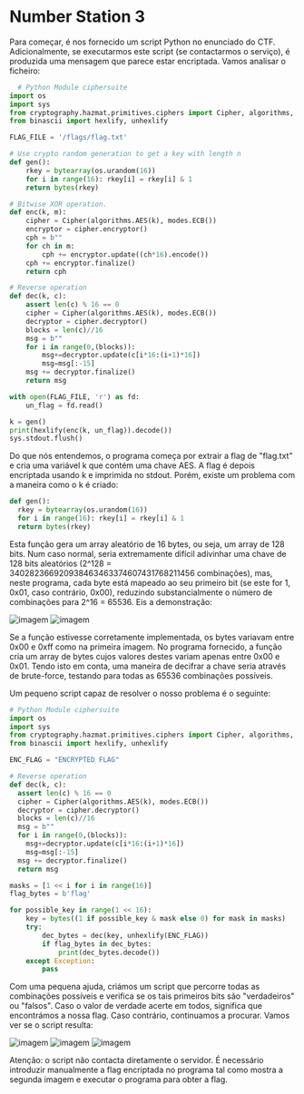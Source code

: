 # Number Station 3

  Para começar, é nos fornecido um script Python no enunciado do CTF. Adicionalmente, se executarmos este script (se contactarmos o serviço), é produzida uma mensagem que parece estar encriptada. Vamos analisar o ficheiro:
  
```python
  # Python Module ciphersuite
import os
import sys
from cryptography.hazmat.primitives.ciphers import Cipher, algorithms, modes
from binascii import hexlify, unhexlify

FLAG_FILE = '/flags/flag.txt'

# Use crypto random generation to get a key with length n
def gen(): 
	rkey = bytearray(os.urandom(16))
	for i in range(16): rkey[i] = rkey[i] & 1
	return bytes(rkey)

# Bitwise XOR operation.
def enc(k, m):
	cipher = Cipher(algorithms.AES(k), modes.ECB())
	encryptor = cipher.encryptor()
	cph = b""
	for ch in m:
		cph += encryptor.update((ch*16).encode())
	cph += encryptor.finalize()
	return cph

# Reverse operation
def dec(k, c):
	assert len(c) % 16 == 0
	cipher = Cipher(algorithms.AES(k), modes.ECB())
	decryptor = cipher.decryptor()
	blocks = len(c)//16
	msg = b""
	for i in range(0,(blocks)):
		msg+=decryptor.update(c[i*16:(i+1)*16])
		msg=msg[:-15]
	msg += decryptor.finalize()
	return msg

with open(FLAG_FILE, 'r') as fd:
	un_flag = fd.read()

k = gen()
print(hexlify(enc(k, un_flag)).decode())
sys.stdout.flush()
```

  Do que nós entendemos, o programa começa por extrair a flag de "flag.txt" e cria uma variável k que contém uma chave AES. A flag é depois encriptada usando k e imprimida no stdout. Porém, existe um problema com a maneira como o k é criado:
  
  ```python
  def gen(): 
    rkey = bytearray(os.urandom(16))
    for i in range(16): rkey[i] = rkey[i] & 1
    return bytes(rkey)
  ```
  
  Esta função gera um array aleatório de 16 bytes, ou seja, um array de 128 bits. Num caso normal, seria extremamente difícil adivinhar uma chave de 128 bits aleatórios (2^128 = 340282366920938463463374607431768211456 combinações), mas, neste programa, cada byte está mapeado ao seu primeiro bit (se este for 1, 0x01, caso contrário, 0x00), reduzindo substancialmente o número de combinações para 2^16 = 65536. Eis a demonstração:
  
  ![imagem](https://github.com/DCC-FCUP-SP/sp2223-t01g03/assets/126570489/dd5ddd9c-18de-4b92-a07e-52a2de8cb219)
  ![imagem](https://github.com/DCC-FCUP-SP/sp2223-t01g03/assets/126570489/7228e2b9-1023-4ff7-9837-679458f7aaa1)

  Se a função estivesse corretamente implementada, os bytes variavam entre 0x00 e 0xff como na primeira imagem. No programa fornecido, a função cria um array de bytes cujos valores destes variam apenas entre 0x00 e 0x01. Tendo isto em conta, uma maneira de decifrar a chave seria através de brute-force, testando para todas as 65536 combinações possíveis.
  
  Um pequeno script capaz de resolver o nosso problema é o seguinte:
  
  ```python
  # Python Module ciphersuite
  import os
  import sys
  from cryptography.hazmat.primitives.ciphers import Cipher, algorithms, modes
  from binascii import hexlify, unhexlify

  ENC_FLAG = "ENCRYPTED FLAG"

  # Reverse operation
  def dec(k, c):
    assert len(c) % 16 == 0
    cipher = Cipher(algorithms.AES(k), modes.ECB())
    decryptor = cipher.decryptor()
    blocks = len(c)//16
    msg = b""
    for i in range(0,(blocks)):
      msg+=decryptor.update(c[i*16:(i+1)*16])
      msg=msg[:-15]
    msg += decryptor.finalize()
    return msg

  masks = [1 << i for i in range(16)]
  flag_bytes = b'flag'

  for possible_key in range(1 << 16):
      key = bytes((1 if possible_key & mask else 0) for mask in masks)
      try:
          dec_bytes = dec(key, unhexlify(ENC_FLAG))
          if flag_bytes in dec_bytes:
              print(dec_bytes.decode())
      except Exception:
          pass
  ```
  
  Com uma pequena ajuda, criámos um script que percorre todas as combinações possíveis e verifica se os tais primeiros bits são "verdadeiros" ou "falsos". Caso o valor de verdade acerte em todos, significa que encontrámos a nossa flag. Caso contrário, continuamos a procurar. Vamos ver se o script resulta:
  
  ![imagem](https://github.com/DCC-FCUP-SP/sp2223-t01g03/assets/126570489/d5d1640a-94ea-46ee-82d5-ed509305b048)
  ![imagem](https://github.com/DCC-FCUP-SP/sp2223-t01g03/assets/126570489/37871c81-214b-4db5-ac56-6eec7ddc9b5f)
  ![imagem](https://github.com/DCC-FCUP-SP/sp2223-t01g03/assets/126570489/c3a9e8e1-5b57-4146-b098-4c37bef98ded)

  Atenção: o script não contacta diretamente o servidor. É necessário introduzir manualmente a flag encriptada no programa tal como mostra a segunda imagem e executar o programa para obter a flag.
